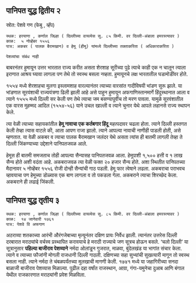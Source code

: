 
## पानिपत युद्ध द्वितीय २

स्रोत: पेशवे गण (फेबु , व्हॅप)

```
स्थळ: हरयाणा , कर्णाल जिल्हा ( दिल्लीच्या वायव्येस सु. ८५ किमी. वर दिल्ली-अंबाला हमरस्त्यावर )
काळ:  ५ नोव्हेंबर १५५६
पात्र: अकबर ( पालक बैरामखान) व हेमू (हीमू) यांमध्ये दिल्लीच्या तक्ताकरिता ( अधिकाराकरिता )

पेशव्यांचा संबंध नाही

```

बाबरनंतर हुमायून उत्तर भारतात राज्य करीत असता शेरशाह सूरीच्या पुढे त्याचे काही एक न चालून त्याला इराणात आश्रय घ्यावा लागला पण तेथे तो स्वस्थ बसला नव्हता. हुमायूनचे लक्ष भारतातील घडामोडींवर होते. 

१५५४ मध्ये शेरशाहचा मुलगा इस्लामशाह वारल्यानंतर त्याच्या वारसांत गादीविषयी भांडण सुरू झाले. या भांडणात सूरवंशाची राज्ययंत्रणा ढिली झाली आहे असे पाहून हुमायून अफगाणिस्तानमार्गे हिंदुस्थानात आला व त्याने १५५५ मध्ये दिल्ली सर केली पण तेथे त्याचा जम बसण्यापूर्वीच तो मरण पावला. यामुळे सूरवंशातील एक वारस मुहम्मद आदिल (१५५४-५६) याने उचल खाल्ली व त्याने चुनार येथे आपले लहानसे राज्य स्थापन केले.

त्या वेळी त्याच्या सहायकांतील **हेमू नावाचा एक कर्तबगार हिंदू** महत्पदावर चढला होता. त्याने दिल्ली हस्तगत केली तेव्हा त्यास वाटले की, आता आपण राजा झालो. त्याने आपल्या नावाची नाणीही पाडली होती, असे म्हणतात. या वेळी अकबर व त्याचा पालक बैरामखान जलंदर येथे असता त्यांस ही बातमी लागली तेव्हा ते दिल्ली जिंकण्याच्या उद्देशाने पानिपतजवळ आले.

हेमूस ही बातमी समजताच तोही आपल्या सैन्यासह पानिपतजवळ आला. हेमूपाशी १,५०० हत्ती व १ लाख सैन्य होते अशी वदंता आहे. अकबराजवळ त्या वेळी फक्त २० हजार सैन्य होते. अशा स्थितीत पानिपतच्या मैदानावर ५ नोव्हेंबर १५५६ रोजी दोन्ही सैन्यांची गाठ पडली. हेमू फार त्वेषाने लढला. अकबराचा पराभवच व्हावयाचा पण हेमूच्या डोळ्यास एक बाण लागला व तो पकडला गेला. अकबराने त्याचा शिरच्छेद केला. अकबराने ही लढाई जिंकली.


## पानिपत युद्ध तृतीय ३

```
स्थळ: हरयाणा , कर्णाल जिल्हा ( दिल्लीच्या वायव्येस सु. ८५ किमी. वर दिल्ली-अंबाला हमरस्त्यावर )
काळ:  १४ जानेवारी १७६१ 
पात्र: पेशवे वि अफगाण

```

अठराव्या शतकाच्या आरंभी औरंगजेबाच्या मृत्यूनंतर दक्षिण प्रायः निर्वेध झाली. त्यानंतर उत्तरेस दिल्ली दरबारात मराठ्यांचे वर्चस्व प्रस्थापित करावयाचे हे मराठी राज्याचे जण सूत्रच होऊन बसले. ‘चलो दिल्ली’ या सूत्रानुसार **पहिल्या बाजीराव पेशव्याने** नर्मदा ओलांडून गुजरात, माळवा, बुंदेलखंड या भागांत संचार केला. त्याने व त्याच्या फौजांनी मोगली राजधानी दिल्ली गाठली. दक्षिणच्या सहा सुभ्यांची सुखत्यारी मागून तो स्वस्थ बसला नाही. त्याने नर्मदा ते चंबळपर्यंतच्या मुलखाची मागणी केली. १७४१ मध्ये या जहागिरीच्या सनदा बाळाजी बाजीराव पेशव्यास मिळाल्या. पुढील दहा वर्षांत राजस्थान, आग्रा, गंगा-यमुनेचा दुआब आणि बंगाल येथील राजकारणात मराठ्यांनी प्रवेश मिळविला.
